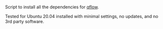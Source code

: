 Script to install all the dependencies for [qflow](https://github.com/RTimothyEdwards/qflow).

Tested for Ubuntu 20.04 installed with minimal settings, no updates, and no 3rd party software.
